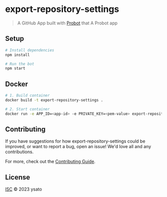# export-repository-settings

> A GitHub App built with [Probot](https://github.com/probot/probot) that A Probot app

## Setup

```sh
# Install dependencies
npm install

# Run the bot
npm start
```

## Docker

```sh
# 1. Build container
docker build -t export-repository-settings .

# 2. Start container
docker run -e APP_ID=<app-id> -e PRIVATE_KEY=<pem-value> export-repository-settings
```

## Contributing

If you have suggestions for how export-repository-settings could be improved, or want to report a bug, open an issue! We'd love all and any contributions.

For more, check out the [Contributing Guide](CONTRIBUTING.md).

## License

[ISC](LICENSE) © 2023 ysato
